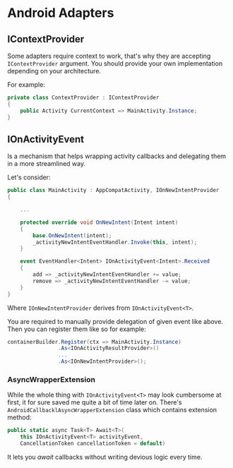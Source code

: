 # Android Adapters

## IContextProvider

Some adapters require context to work, that's why they are accepting `IContextProvider` argument. 
You should provide your own implementation depending on your architecture.

For example:

```cs
private class ContextProvider : IContextProvider
{
    public Activity CurrentContext => MainActivity.Instance;
}
```

## IOnActivityEvent

Is a mechanism that helps wrapping activity callbacks and delegating them in a more streamlined way.

Let's consider:

```cs
public class MainActivity : AppCompatActivity, IOnNewIntentProvider
{

    ...

    protected override void OnNewIntent(Intent intent)
    {
        base.OnNewIntent(intent);
        _activityNewIntentEventHandler.Invoke(this, intent);
    }

    event EventHandler<Intent> IOnActivityEvent<Intent>.Received
    {
        add => _activityNewIntentEventHandler += value;
        remove => _activityNewIntentEventHandler -= value;
    }
}
```
Where `IOnNewIntentProvider` derives from `IOnActivityEvent<T>`.

You are required to manually provide delegation of given event like above. Then you can register them like so for example:

```cs
containerBuilder.Register(ctx => MainActivity.Instance)
                .As<IOnActivityResultProvider>()
                ...
                .As<IOnNewIntentProvider>();
```
### AsyncWrapperExtension

While the whole thing with `IOnActivityEvent<T>` may look cumbersome at first, it for sure saved me quite a bit of time later on.
There's `AndroidCallbacklAsyncWrapperExtension` class which contains extension method:

```cs
public static async Task<T> Await<T>(
    this IOnActivityEvent<T> activityEvent,
    CancellationToken cancellationToken = default)
```

It lets you *await* callbacks without writing devious logic every time.
